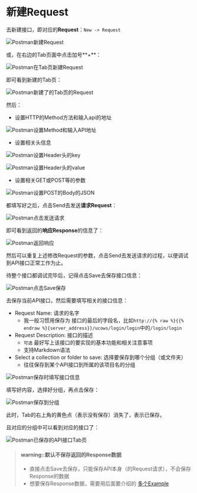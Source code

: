 # 新建Request

去新建接口，即对应的**Request**：`New -> Request`

![Postman新建Request](../assets/img/postman_new_request.png)

或，在右边的Tab页面中点击加号**+**：

![Postman在Tab页新建Request](../assets/img/postman_tab_new_request.png)

即可看到新建的Tab页：

![Postman新建了的Tab页的Request](../assets/img/postman_newly_created_tab_request.png)

然后：
* 设置HTTP的Method方法和输入api的地址

![Postman设置Method和输入API地址](../assets/img/postman_set_method_and_api.png)

* 设置相关头信息

![Postman设置Header头的key](../assets/img/postman_set_headers_key.png)

![Postman设置Header头的value](../assets/img/postman_set_headers_value.png)

* 设置相关GET或POST等的参数

![Postman设置POST的Body的JSON](../assets/img/postman_set_post_body_json.png)

都填写好之后，点击Send去发送**请求Request**：

![Postman点击发送请求](../assets/img/postman_send_request.png)

即可看到返回的**响应Response**的信息了：

![Postman返回响应](../assets/img/postman_return_response.png)

然后可以重复上述修改Request的参数，点击Send去发送请求的过程，以便调试到API接口正常工作为止。

待整个接口都调试完毕后，记得点击Save去保存接口信息：

![Postman点击Save保存](../assets/img/postman_click_save.png)

去保存当前API接口，然后需要填写相关的接口信息：
* Request Name: 请求的名字
  * 我一般习惯用保存为 接口的最后的字段名，比如`http://{% raw %}{{% endraw %}{server_address}}/ucows/login/login`中的`/login/login`
* Request Description: 接口的描述
  * `可选` 最好写上该接口的要实现的基本功能和相关注意事项
  * 支持Markdown语法
* Select a collection or folder to save: 选择要保存到哪个分组（或文件夹）
  * 往往保存到某个API接口到所属的该项目名的分组

![Postman保存时填写接口信息](../assets/img/postman_fill_api_info_to_save.png)

填写好内容，选择好分组，再点击保存：

![Postman保存到分组](../assets/img/postman_save_to_collection.png)

此时，Tab的右上角的黄色点（表示没有保存）消失了，表示已保存。

且对应的分组中可以看到对应的接口了：

![Postman已保存的API接口Tab页](../assets/img/postman_saved_api_tab.png)

> #### warning::默认不保存返回的Response数据
> * 直接点击Save去保存，只能保存API本身（的Request请求），不会保存Response的数据
> * 想要保存Response数据，需要用后面要介绍的 [多个Example](http://book.crifan.com/books/api_tool_postman/website/postman_func_resp/save_multi_example.html)
